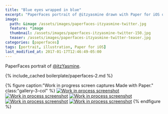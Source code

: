 ```yaml
---
title: "Blue eyes wrapped in blue"
excerpt: "PaperFaces portrait of @itzyasmine drawn with Paper for iOS on an iPad."
image: 
  path: &image /assets/images/paperfaces-itzyasmine-twitter.jpg 
  feature: *image
  thumbnail: /assets/images/paperfaces-itzyasmine-twitter-150.jpg
  teaser: /assets/images/paperfaces-itzyasmine-twitter-teaser.jpg
categories: [paperfaces]
tags: [portrait, illustration, Paper for iOS]
last_modified_at: 2017-01-17T12:46:49-05:00
---
```


PaperFaces portrait of [@itzYasmine](https://twitter.com/itzYasmine).

{% include_cached boilerplate/paperfaces-2.md %}

{% figure caption:"Work in progress screen captures Made with Paper." class:"gallery-3-col" %}
[![Work in process screenshot](/assets/images/paperfaces-itzyasmine-process-1-600.jpg)](/assets/images/paperfaces-itzyasmine-process-1-lg.jpg) [![Work in process screenshot](/assets/images/paperfaces-itzyasmine-process-2-600.jpg)](/assets/images/paperfaces-itzyasmine-process-2-lg.jpg) [![Work in process screenshot](/assets/images/paperfaces-itzyasmine-process-3-600.jpg)](/assets/images/paperfaces-itzyasmine-process-3-lg.jpg) [![Work in process screenshot](/assets/images/paperfaces-itzyasmine-process-4-600.jpg)](/assets/images/paperfaces-itzyasmine-process-4-lg.jpg) [![Work in process screenshot](/assets/images/paperfaces-itzyasmine-process-5-600.jpg)](/assets/images/paperfaces-itzyasmine-process-5-lg.jpg)
{% endfigure %}
